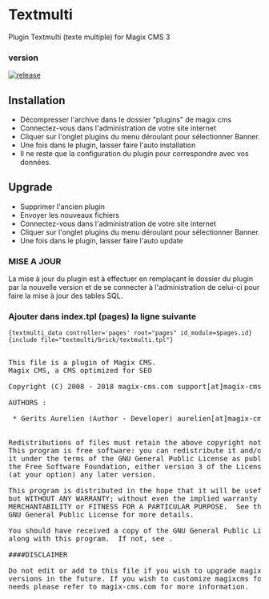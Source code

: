 Textmulti
=========

Plugin Textmulti (texte multiple) for Magix CMS 3

### version 

[![release](https://img.shields.io/github/release/magix-cms/advmulti.svg)](https://github.com/magix-cms/advmulti/releases/latest)

## Installation
 * Décompresser l'archive dans le dossier "plugins" de magix cms
 * Connectez-vous dans l'administration de votre site internet 
 * Cliquer sur l'onglet plugins du menu déroulant pour sélectionner Banner.
 * Une fois dans le plugin, laisser faire l'auto installation
 * Il ne reste que la configuration du plugin pour correspondre avec vos données.

## Upgrade
 * Supprimer l'ancien plugin
 * Envoyer les nouveaux fichiers
 * Connectez-vous dans l'administration de votre site internet 
 * Cliquer sur l'onglet plugins du menu déroulant pour sélectionner Banner.
 * Une fois dans le plugin, laisser faire l'auto update

### MISE A JOUR
La mise à jour du plugin est à effectuer en remplaçant le dossier du plugin par la nouvelle version
et de se connecter à l'administration de celui-ci pour faire la mise à jour des tables SQL.

### Ajouter dans index.tpl (pages) la ligne suivante

```smarty
{textmulti_data controller='pages' root="pages" id_module=$pages.id}
{include file="textmulti/brick/textmulti.tpl"}
````

<pre>

This file is a plugin of Magix CMS.
Magix CMS, a CMS optimized for SEO

Copyright (C) 2008 - 2018 magix-cms.com support[at]magix-cms[point]com

AUTHORS :

 * Gerits Aurelien (Author - Developer) aurelien[at]magix-cms[point]com


Redistributions of files must retain the above copyright notice.
This program is free software: you can redistribute it and/or modify
it under the terms of the GNU General Public License as published by
the Free Software Foundation, either version 3 of the License, or
(at your option) any later version.

This program is distributed in the hope that it will be useful,
but WITHOUT ANY WARRANTY; without even the implied warranty of
MERCHANTABILITY or FITNESS FOR A PARTICULAR PURPOSE.  See the
GNU General Public License for more details.

You should have received a copy of the GNU General Public License
along with this program.  If not, see .

####DISCLAIMER

Do not edit or add to this file if you wish to upgrade magixcms to newer
versions in the future. If you wish to customize magixcms for your
needs please refer to magix-cms.com for more information.

</pre>
